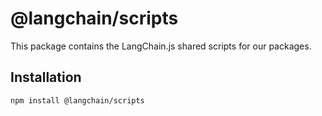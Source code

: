 # @langchain/scripts

This package contains the LangChain.js shared scripts for our packages.

## Installation

```bash npm2yarn
npm install @langchain/scripts
```
